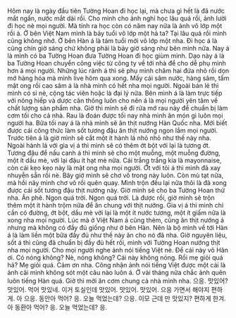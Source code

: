 Hôm nay là ngày đầu tiên Tường Hoan đi học lại, mà chưa gì hết là đã nước mắt ngắn, nước mắt dài rồi. Cho mình cho ảnh nghỉ học lâu quá rồi, ảnh lười đi học nè mọi người. Mà tính ra học còn có năm nay nữa là ảnh vô lớp một rồi á. Ở bên Việt Nam mình là bảy tuổi vô lớp một hả ta? Tại lâu quá rồi mình cũng không nhớ. Ở bên Hàn á là tám tuổi mới vô lớp một nha. Đi học á là cũng chín giờ sáng chứ không phải là bảy giờ sáng như bên mình nữa. Nay á là mình có ba Tường Hoan đưa Tường Hoan đi học giùm mình. Dạo này á là ba Tường Hoan chuyển công việc từ công ty về tới nhà để cho dễ phụ mình hơn á mọi người. Những lúc rảnh á thì sẽ phụ mình chăm hai đứa nhỏ rồi dọn mớ hàng hóa mà mình live hôm qua xong. Mấy cái sâm nước, hàng sâm, tẩm mật ong rồi cao sâm á là nhà mình có hết nha mọi người. Ngoài bán lẻ thì mình có sỉ nè, cộng tác viên hoặc là đại lý nữa. Bên mình á là làm trực tiếp với nông hiếp và dược cân thông luôn cho nên á là mọi người yên tâm về chất lượng sản phẩm nha. Giờ thì mình sẽ đi rửa mớ rau này để chuẩn bị làm cơm tối cho cả nhà. Rau là đoán được tối nay nhà mình ăn món gì luôn mọi người ha. Bữa tối nay á là nhà mình sẽ ăn thịt nướng Hàn Quốc nha. Mới biết được cái công thức làm sốt tương đậu ăn thịt nướng ngon lắm mọi người. Trước tiên á là giờ mình sẽ cắt một ít hành lá nhỏ nhỏ như thế này nha. Ngoài hành lá với gia vị á thì mình sẽ có thêm ớt bột với lại là tương ớt. Tương đậu để nấu canh á thì mình sẽ cho một muỗng, một muỗng đường, một ít dầu mè, với lại đậu ít hạt mè nữa. Cái trắng trắng kia là mayonnaise, còn cái kẹo kẹo này là mật ong nha mọi người. Ớt với tỏi á thì mình đã xay nhuyễn sẵn rồi nè. Bây giờ mình sẽ chơ vô trong này luôn. Còn mù tạt nữa, mà hồi nãy mình chơ vô rồi quên quay. Mình trộn đều lại nữa thôi là đã xong được cái sốt tương đậu thịt nướng này. Giờ mình sẽ cho ba Tường Hoan thử nha. Ăn phê. Ngon quá trời. Ngon quá trời. Là được rồi, giờ mình sẽ trộn thêm một ít hành trộm nữa để ăn chung với thịt nướng. Gia vị á thì mình chỉ cần có đường, ớt bột, dầu mè với lại là một ít nước tương, một ít giấm nữa là xong nha mọi người. Lúc mà ở Việt Nam á cũng thèm, cũng ăn thịt nướng á nhưng mà không có đầy đủ giống như ở bên Hàn. Nên là bộ mình về tới Hàn á là làm liền một bữa đầy đủ như thế này ăn cho nó đã nha. Giờ nguyên liệu, sốt á thì cũng đã chuẩn bị đầy đủ hết rồi, mình với Tường Hoan nướng thịt nha mọi người. Cho mọi người nghe ảnh nói tiếng Việt nè. Để cái này vô Hân ơi. Có nóng không? Nè, nóng không? Cái này không nóng. Rồi mẹ giỏi quá hả? Mẹ giỏi quá. Cảm ơn nha. Công nhận ảnh nói tiếng Việt được một cái là ảnh cãi mình không sót một câu nào luôn á. Ở vài tháng nữa chắc ảnh quên luôn tiếng Hàn quá. Giờ thì mời ăn cơm chung cả nhà mình nha. 으응. 맛있어? 맛있어.  먹어 맛있네. 이거 토실인데 맛있어. 맛있어. 맛있어. 으응 가면서 해야지 편하게. 아 으응. 동안아 먹어? 응. 오늘 먹었는데? 으응. 이모 근데 만 맛있지? 편하게 한겨. 아 동환아 먹어? 응. 오늘 먹었는데? 응.